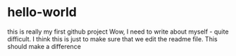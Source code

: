 # hello-world
this is really my first github project
Wow, I need to write about myself - quite difficult. I think this is just to make sure that we edit the readme file.
This should make a difference
